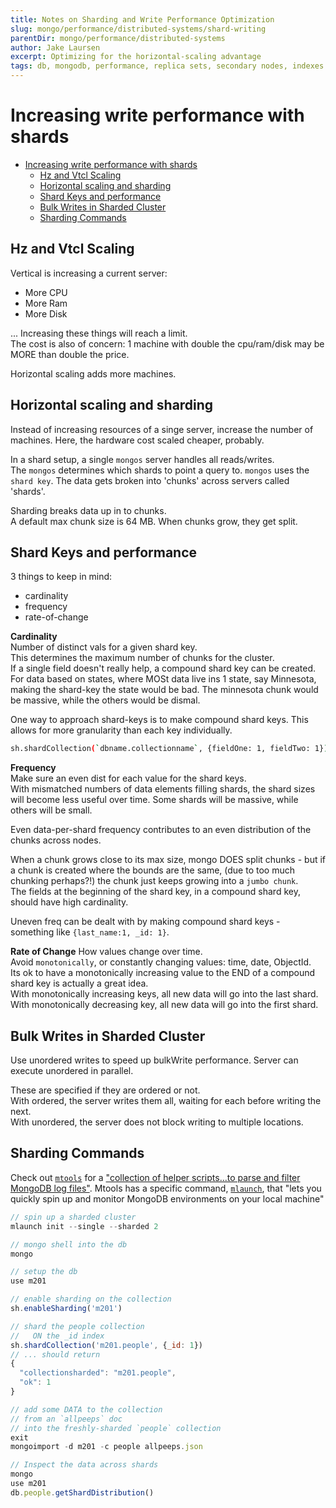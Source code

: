 ```yaml
---
title: Notes on Sharding and Write Performance Optimization
slug: mongo/performance/distributed-systems/shard-writing
parentDir: mongo/performance/distributed-systems
author: Jake Laursen
excerpt: Optimizing for the horizontal-scaling advantage
tags: db, mongodb, performance, replica sets, secondary nodes, indexes
---
```


# Increasing write performance with shards

- [Increasing write performance with shards](#increasing-write-performance-with-shards)
  - [Hz and Vtcl Scaling](#hz-and-vtcl-scaling)
  - [Horizontal scaling and sharding](#horizontal-scaling-and-sharding)
  - [Shard Keys and performance](#shard-keys-and-performance)
  - [Bulk Writes in Sharded Cluster](#bulk-writes-in-sharded-cluster)
  - [Sharding Commands](#sharding-commands)

## Hz and Vtcl Scaling

Vertical is increasing a current server:

- More CPU
- More Ram
- More Disk

... Increasing these things will reach a limit.  
 The cost is also of concern: 1 machine with double the cpu/ram/disk may be MORE than double the price.

Horizontal scaling adds more machines.

## Horizontal scaling and sharding

Instead of increasing resources of a singe server, increase the number of machines. Here, the hardware cost scaled cheaper, probably.

In a shard setup, a single `mongos` server handles all reads/writes.  
The `mongos` determines which shards to point a query to. `mongos` uses the `shard key`. The data gets broken into 'chunks' across servers called 'shards'.

Sharding breaks data up in to chunks.  
A default max chunk size is 64 MB. When chunks grow, they get split.

## Shard Keys and performance

3 things to keep in mind:

- cardinality
- frequency
- rate-of-change

**Cardinality**  
 Number of distinct vals for a given shard key.  
 This determines the maximum number of chunks for the cluster.  
 If a single field doesn't really help, a compound shard key can be created.  
 For data based on states, where MOSt data live ins 1 state, say Minnesota, making the shard-key the state would be bad. The minnesota chunk would be massive, while the others would be dismal.

One way to approach shard-keys is to make compound shard keys. This allows for more granularity than each key individually.

```bash
sh.shardCollection(`dbname.collectionname`, {fieldOne: 1, fieldTwo: 1})
```

**Frequency**  
Make sure an even dist for each value for the shard keys.  
With mismatched numbers of data elements filling shards, the shard sizes will become less useful over time. Some shards will be massive, while others will be small.

Even data-per-shard frequency contributes to an even distribution of the chunks across nodes.

When a chunk grows close to its max size, mongo DOES split chunks - but if a chunk is created where the bounds are the same, (due to too much chunking perhaps?!) the chunk just keeps growing into a `jumbo chunk`.  
The fields at the beginning of the shard key, in a compound shard key, should have high cardinality.

Uneven freq can be dealt with by making compound shard keys - something like `{last_name:1, _id: 1}`.

**Rate of Change**
How values change over time.  
Avoid `monotonically`, or constantly changing values: time, date, ObjectId.  
Its ok to have a monotonically increasing value to the END of a compound shard key is actually a great idea.  
With monotonically increasing keys, all new data will go into the last shard.  
With monotonically decreasing key, all new data will go into the first shard.

## Bulk Writes in Sharded Cluster

Use unordered writes to speed up bulkWrite performance.
Server can execute unordered in parallel.

These are specified if they are ordered or not.  
With ordered, the server writes them all, waiting for each before writing the next.  
With unordered, the server does not block writing to multiple locations.

## Sharding Commands

Check out [`mtools`](https://github.com/rueckstiess/mtools) for a ["collection of helper scripts...to parse and filter MongoDB log files"](https://www.mongodb.com/blog/post/introducing-mtools). Mtools has a specific command, [`mlaunch`](http://blog.rueckstiess.com/mtools/mlaunch.html), that "lets you quickly spin up and monitor MongoDB environments on your local machine"

```js
// spin up a sharded cluster
mlaunch init --single --sharded 2

// mongo shell into the db
mongo

// setup the db
use m201

// enable sharding on the collection
sh.enableSharding('m201')

// shard the people collection
//   ON the _id index
sh.shardCollection('m201.people', {_id: 1})
// ... should return
{
  "collectionsharded": "m201.people",
  "ok": 1
}

// add some DATA to the collection
// from an `allpeeps` doc
// into the freshly-sharded `people` collection
exit
mongoimport -d m201 -c people allpeeps.json

// Inspect the data across shards
mongo
use m201
db.people.getShardDistribution()
```
